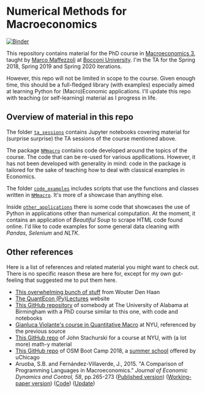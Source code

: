 # Numerical Methods for Macroeconomics

[![Binder](https://mybinder.org/badge_logo.svg)](https://mybinder.org/v2/gh/apsql/numerical_methods_macroeconomics/master)

This repository contains material for the PhD course in [Macroeconomics 3](https://www.unibocconi.eu/wps/wcm/connect/Bocconi/SitoPubblico_EN/Navigation+Tree/Home/Programs/PhD/PhD+in+Economics+and+Finance/Courses+and+Requirements/), taught by [Marco Maffezzoli](http://faculty.unibocconi.eu/marcomaffezzoli/) at [Bocconi University](https://www.unibocconi.eu/).
I'm the TA for the Spring 2018, Spring 2019 and Spring 2020 iterations.

However, this repo will not be limited in scope to the course.
Given enough time, this should be a full-fledged library (with examples) especially aimed at learning Python for (Macro)Economic applications.
I'll update this repo with teaching (or self-learning) material as I progress in life.


## Overview of material in this repo

The folder [`ta_sessions`](./ta_sessions) contains Jupyter notebooks covering material for (surprise surprise) the TA sessions of the course mentioned above.

The package [`NMmacro`](./NMmacro) contains code developed around the topics of the course.
The code that can be re-used for various appllications.
However, it has not been developed with generality in mind: code in the package is tailored for the sake of teaching how to deal with classical examples in Economics.

The folder [`code_examples`](./code_examples) includes scripts that use the functions and classes written in [`NMmacro`](./NMmacro).
It's more of a showcase than anything else.

Inside [`other_applications`](./other_applications) there is some code that showcases the use of Python in applications other than numerical computation.
At the moment, it contains an application of _Beautiful Soup_ to scrape HTML code found online.
I'd like to code examples for some general data cleaning with _Pandas_, _Selenium_ and _NLTK_.


## Other references

Here is a list of references and related material you might want to check out.
There is no specific reason these are here for, except for my own gut-feeling that suggested me to put them here.

- [This overwhelming bunch of stuff](http://www.wouterdenhaan.com/notes.htm) from Wouter Den Haan
- [The QuantEcon (Py)Lectures](https://lectures.quantecon.org/py/) website
- [This GitHub repository](https://github.com/zhouweimin233/QuantMacro) of somebody at The University of Alabama at Birmingham with a PhD course similar to this one, with code and notebooks
- [Gianluca Violante's course in Quantitative Macro](https://sites.google.com/a/nyu.edu/glviolante/teaching/quantmacro) at NYU, referenced by the previous source
- [This GitHub repo](https://github.com/jstac/nyu_macro_fall_2018) of John Stachurski for a course at NYU, with (a lot more) math-y material
- [This GitHub repo](https://github.com/OpenSourceMacro/BootCamp2018) of OSM Boot Camp 2018, a [summer school](https://bfi.uchicago.edu/osm18) offered by uChicago
- Aruoba, S.B. and Fernández-Villaverde, J., 2015. "A Comparison of Programming Languages in Macroeconomics." _Journal of Economic Dynamics and Control, 58_, pp.265-273 ([Published version](https://doi.org/10.1016/j.jedc.2015.05.009)) ([Working-paper version](https://www.sas.upenn.edu/~jesusfv/comparison_languages.pdf)) ([Code](https://github.com/jesusfv/Comparison-Programming-Languages-Economics)) ([Update](https://www.sas.upenn.edu/~jesusfv/Update_March_23_2018.pdf))
